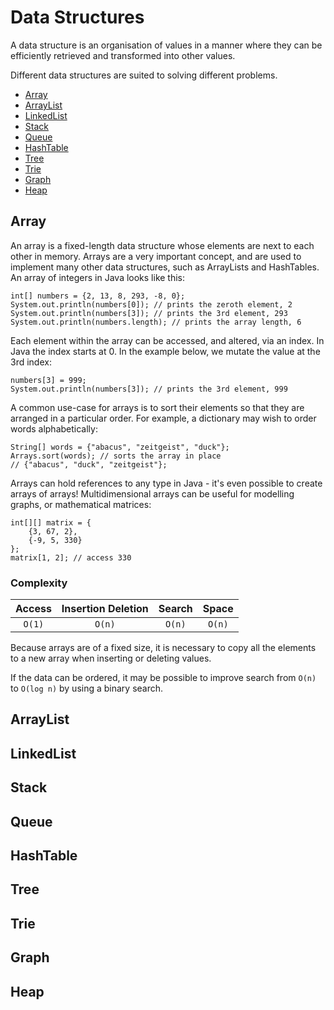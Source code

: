 # Data Structures

A data structure is an organisation of values in a manner where they can be efficiently retrieved and transformed into other values.

Different data structures are suited to solving different problems.

- [Array](#Array)
- [ArrayList](#ArrayList)
- [LinkedList](#LinkedList)
- [Stack](#Stack)
- [Queue](#Queue)
- [HashTable](#HashTable)
- [Tree](#Tree)
- [Trie](#Trie)
- [Graph](#Graph)
- [Heap](#Heap)

<!-- TODO sample implementation of each type of structure, and explanation of their use -->

## Array

An array is a fixed-length data structure whose elements are next to each other in memory. Arrays are a very important concept, and are used to implement many other data structures, such as ArrayLists and HashTables. An array of integers in Java looks like this:

```
int[] numbers = {2, 13, 8, 293, -8, 0};
System.out.println(numbers[0]); // prints the zeroth element, 2
System.out.println(numbers[3]); // prints the 3rd element, 293
System.out.println(numbers.length); // prints the array length, 6
```

Each element within the array can be accessed, and altered, via an index. In Java the index starts at 0. In the example below, we mutate the value at the 3rd index:

```
numbers[3] = 999;
System.out.println(numbers[3]); // prints the 3rd element, 999
```

A common use-case for arrays is to sort their elements so that they are arranged in a particular order. For example, a dictionary may wish to order words alphabetically:

```
String[] words = {"abacus", "zeitgeist", "duck"};
Arrays.sort(words); // sorts the array in place
// {"abacus", "duck", "zeitgeist"};
```

Arrays can hold references to any type in Java - it's even possible to create arrays of arrays! Multidimensional arrays can be useful for modelling graphs, or mathematical matrices:

```
int[][] matrix = {
    {3, 67, 2},
    {-9, 5, 330}
};
matrix[1, 2]; // access 330
```

### Complexity

| Access | Insertion Deletion | Search | Space |
|:------:|:------------------:|:------:|:-----:|
| `O(1)` | `O(n)`             | `O(n)` | `O(n)`|

Because arrays are of a fixed size, it is necessary to copy all the elements to a new array when inserting or deleting values.

If the data can be ordered, it may be possible to improve search from `O(n)` to `O(log n)` by using a binary search.

## ArrayList

## LinkedList

## Stack

## Queue

## HashTable

## Tree

## Trie

## Graph

## Heap